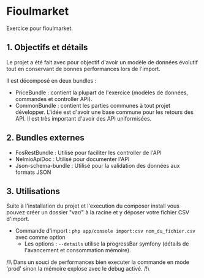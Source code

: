 # Fioulmarket
Exercice pour fioulmarket.

## 1. Objectifs et détails

Le projet a été fait avec pour objectif d'avoir un modèle de données évolutif tout en conservant de bonnes performances lors de l'import.

Il est décomposé en deux bundles :
- PriceBundle : contient la plupart de l'exercice (modèles de données, commandes et controller API).
- CommonBundle : contient les parties communes à tout projet développer. L'idée est d'avoir une base commune pour les retours des API. Il est très important d'avoir des API uniformisées. 

## 2. Bundles externes

- FosRestBundle : Utilisé pour faciliter les controller de l'API
- NelmioApiDoc : Utilisé pour documenter l'API
- Json-schema-bundle : Utilisé pour la validation des données aux formats JSON

## 3. Utilisations

Suite à l'installation du projet et l'execution du composer install vous pouvez créer un dossier "var/" à la racine et y déposer votre fichier CSV d'import.

- Commande d'import : `php app/console import:csv nom_du_fichier.csv` avec comme option
    - Les options : `--details` utilise la progressBar symfony (détails de l'avancement et consommation mémoire).
    
/!\ Dans un souci de performances bien executer la commande en mode 'prod' sinon la mémoire explose avec le debug activé. /!\
